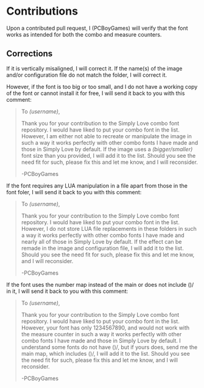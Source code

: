 # Contributions
Upon a contributed pull request, I (PCBoyGames) will verify that the font works as intended for both the combo and measure counters.
## Corrections
If it is vertically misaligned, I will correct it. If the name(s) of the image and/or configuration file do not match the folder, I will correct it.

However, if the font is too big or too small, and I do not have a working copy of the font or cannot install it for free, I will send it back to you with this comment:

>To *(username)*,
>
>Thank you for your contribution to the Simply Love combo font repository. I would have liked to put your combo font in the list. However, I am either not able to recreate or manipulate the image in such a way it works perfectly with other combo fonts I have made and those in Simply Love by default. If the image uses a *(bigger/smaller)* font size than you provided, I will add it to the list. Should you see the need fit for such, please fix this and let me know, and I will reconsider.
>
>-PCBoyGames

If the font requires any LUA manipulation in a file apart from those in the font foler, I will send it back to you with this comment:

>To *(username)*,
>
>Thank you for your contribution to the Simply Love combo font repository. I would have liked to put your combo font in the list. However, I do not store LUA file replacements in these folders in such a way it works perfectly with other combo fonts I have made and nearly all of those in Simply Love by default. If the effect can be remade in the image and configuration file, I will add it to the list. Should you see the need fit for such, please fix this and let me know, and I will reconsider.
>
>-PCBoyGames

If the font uses the number map instead of the main or does not include ()/ in it, I will send it back to you with this comment:

>To *(username)*,
>
>Thank you for your contribution to the Simply Love combo font repository. I would have liked to put your combo font in the list. However, your font has only 1234567890, and would not work with the measure counter in such a way it works perfectly with other combo fonts I have made and those in Simply Love by default. I understand some fonts do not have ()/, but if yours does, send me the main map, which includes ()/, I will add it to the list. Should you see the need fit for such, please fix this and let me know, and I will reconsider.
>
>-PCBoyGames
